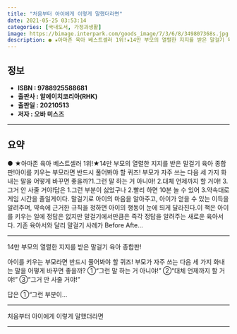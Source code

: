 ```yaml
---
title: "처음부터 아이에게 이렇게 말했더라면"
date: 2021-05-25 03:53:14
categories: [국내도서, 가정과생활]
image: https://bimage.interpark.com/goods_image/7/3/6/8/349807368s.jpg
description: ● ★아마존 육아 베스트셀러 1위!★14만 부모의 열렬한 지지를 받은 말걸기 육아 종합판!아이를 키우는 부모라면 반드시 풀어봐야 할 퀴즈! 부모가 자주 쓰는 다음 세 가지 화내는 말을 어떻게 바꾸면 좋을까?1.그런 말 하는 거 아니야! 2.대체 언제까지 할 거야! 3.그거 안 사줄 거
---
```


## **정보**

- **ISBN : 9788925588681**
- **출판사 : 알에이치코리아(RHK)**
- **출판일 : 20210513**
- **저자 : 오바 미스즈**

------



## **요약**

●  ★아마존 육아 베스트셀러 1위!★14만 부모의 열렬한 지지를 받은 말걸기 육아 종합판!아이를 키우는 부모라면 반드시 풀어봐야 할 퀴즈! 부모가 자주 쓰는 다음 세 가지 화내는 말을 어떻게 바꾸면 좋을까?1.그런 말 하는 거 아니야! 2.대체 언제까지 할 거야! 3.그거 안 사줄 거야!답은 1.그런 부분이 싫었구나 2.빨리 하면 10분 놀 수 있어 3.약속대로 게임 시간을 줄일게이다. 말걸기로 아이의 마음을 알아주고, 아이가 얻을 수 있는 이득을 알려주며, 약속에 근거한 규칙을 정하면 아이의 행동이 눈에 띄게 달라진다.이 책은 아이를 키우는 일에 정답은 없지만 말걸기에서만큼은 즉각 정답을 알려주는 새로운 육아서다. 기존 육아서와 달리 말걸기 사례가 Before  Afte...

------

14만 부모의 열렬한 지지를 받은 말걸기 육아 종합판!

아이를 키우는 부모라면 반드시 풀어봐야 할 퀴즈! 부모가 자주 쓰는 다음 세 가지 화내는 말을 어떻게 바꾸면 좋을까?
①“그런 말 하는 거 아니야!” ②“대체 언제까지 할 거야!” ③“그거 안 사줄 거야!”

답은 ①“그런 부분이... 

------


처음부터 아이에게 이렇게 말했더라면 

------


